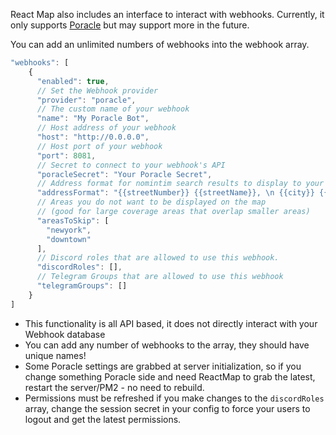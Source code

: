 React Map also includes an interface to interact with webhooks. Currently, it only supports [Poracle](https://github.com/KartulUdus/PoracleJS) but may support more in the future.

You can add an unlimited numbers of webhooks into the webhook array.
```js
"webhooks": [
    {
      "enabled": true,
      // Set the Webhook provider
      "provider": "poracle",
      // The custom name of your webhook
      "name": "My Poracle Bot",
      // Host address of your webhook
      "host": "http://0.0.0.0",
      // Host port of your webhook
      "port": 8081,
      // Secret to connect to your webhook's API
      "poracleSecret": "Your Poracle Secret",
      // Address format for nomintim search results to display to your users
      "addressFormat": "{{streetNumber}} {{streetName}}, \n {{city}} {{state}} {{zipcode}}",
      // Areas you do not want to be displayed on the map 
      // (good for large coverage areas that overlap smaller areas)
      "areasToSkip": [
        "newyork",
        "downtown"
      ],
      // Discord roles that are allowed to use this webhook.
      "discordRoles": [],
      // Telegram Groups that are allowed to use this webhook
      "telegramGroups": []
    }
]
```

- This functionality is all API based, it does not directly interact with your Webhook database
- You can add any number of webhooks to the array, they should have unique names!
- Some Poracle settings are grabbed at server initialization, so if you change something Poracle side and need ReactMap to grab the latest, restart the server/PM2 - no need to rebuild.
- Permissions must be refreshed if you make changes to the `discordRoles` array, change the session secret in your config to force your users to logout and get the latest permissions.
